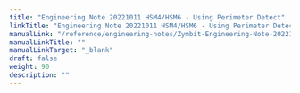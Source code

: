 ```yaml
---
title: "Engineering Note 20221011 HSM4/HSM6 - Using Perimeter Detect"
linkTitle: "Engineering Note 20221011 HSM4/HSM6 - Using Perimeter Detect"
manualLink: "/reference/engineering-notes/Zymbit-Engineering-Note-20221011-HSM-Using-Perim-Detect.pdf"
manualLinkTitle: ""
manualLinkTarget: "_blank"
draft: false
weight: 90
description: ""
---
```

